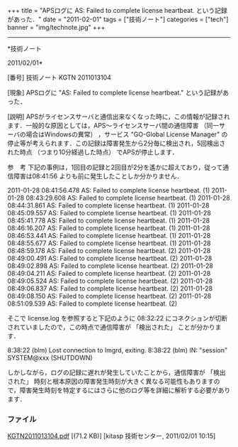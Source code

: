 ﻿+++
title = "APSログに AS: Failed to complete license heartbeat. という記録があった．"
date = "2011-02-01"
tags = ["技術ノート"]
categories = ["tech"]
banner = "img/technote.jpg"
+++

-----------------------------------------------------------------------------------------------------------------------------

*技術ノート

2011/02/01*


[番号]
技術ノート KGTN 2011013104

[現象]
APSログに "AS: Failed to complete license heartbeat."
という記録があった．

[説明]
APSがライセンスサーバと通信出来なくなった時に，この情報が記録されます．一般的な原因としては，APS〜ライセンスサーバ間の通信障害
（同一サーバの場合はWindowsの異常） ，サービス "GO-Global License
Manager"
の停止等が考えられます．この記録は障害発生から2分毎に検出され，5回検出された時点
（つまり10分経過した時点） でAPSが停止します．

参　考
下記の事例は，1回目の記録と2回目が2分を遙かに超えており，従って通信障害は08:41:56
よりも前に発生したことしか分かりません．

2011-01-28 08:41:56.478 AS: Failed to complete license heartbeat. (1)
2011-01-28 08:43:29.608 AS: Failed to complete license heartbeat. (1)
2011-01-28 08:44:31.861 AS: Failed to complete license heartbeat. (1)
2011-01-28 08:45:09.557 AS: Failed to complete license heartbeat. (1)
2011-01-28 08:45:41.778 AS: Failed to complete license heartbeat. (1)
2011-01-28 08:46:16.207 AS: Failed to complete license heartbeat. (1)
2011-01-28 08:46:53.441 AS: Failed to complete license heartbeat. (1)
2011-01-28 08:48:55.677 AS: Failed to complete license heartbeat. (1)
2011-01-28 08:48:59.178 AS: Failed to complete license heartbeat. (2)
2011-01-28 08:49:00.491 AS: Failed to complete license heartbeat. (2)
2011-01-28 08:49:02.898 AS: Failed to complete license heartbeat. (2)
2011-01-28 08:49:04.211 AS: Failed to complete license heartbeat. (2)
2011-01-28 08:49:05.524 AS: Failed to complete license heartbeat. (2)
2011-01-28 08:49:06.837 AS: Failed to complete license heartbeat. (2)
2011-01-28 08:49:08.150 AS: Failed to complete license heartbeat. (2)
2011-01-28 08:51:09.539 AS: Failed to complete license heartbeat. (2)

そこで license.log を参照すると下記のように 08:32:22
にコネクションが切断されていましたので，この時点で通信障害が
「検出された」 ことが分かります．

8:38:22 (blm) Lost connection to lmgrd, exiting. 8:38:22 (blm) IN:
"session" SYSTEM@xxx (SHUTDOWN)

しかしながら，ログの記録に遅れが発生していたことから，通信障害が
「検出された」
時刻と根本原因の障害発生時刻が大きく異なる可能性もありますので，障害発生時刻を特定するにはさらに他のログ等を詳細に解析する必要があります．


### ファイル





[KGTN2011013104.pdf](http://techreport.kitasp.net/attachments/download/463/KGTN2011013104.pdf)
 [(71.2 KB)] [kitasp 技術センター, 2011/02/01
10:15]
